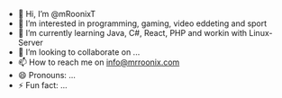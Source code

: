 - 👋 Hi, I’m @mRoonixT
- 👀 I’m interested in programming, gaming, video eddeting and sport
- 🌱 I’m currently learning Java, C#, React, PHP and workin with Linux-Server
- 💞️ I’m looking to collaborate on ...
- 📫 How to reach me on info@mrroonix.com
- 😄 Pronouns: ...
- ⚡ Fun fact: ...

<!---
mRoonixT/mRoonixT is a ✨ special ✨ repository because its `README.md` (this file) appears on your GitHub profile.
You can click the Preview link to take a look at your changes.
--->
